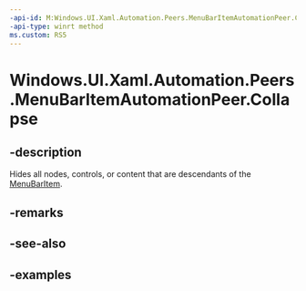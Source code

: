 ```yaml
---
-api-id: M:Windows.UI.Xaml.Automation.Peers.MenuBarItemAutomationPeer.Collapse
-api-type: winrt method
ms.custom: RS5
---
```


<!-- Method syntax.
public void MenuBarItemAutomationPeer.Collapse()
-->

# Windows.UI.Xaml.Automation.Peers.MenuBarItemAutomationPeer.Collapse

## -description

Hides all nodes, controls, or content that are descendants of the [MenuBarItem](../windows.ui.xaml.controls/menubaritem.md).

## -remarks

## -see-also

## -examples
